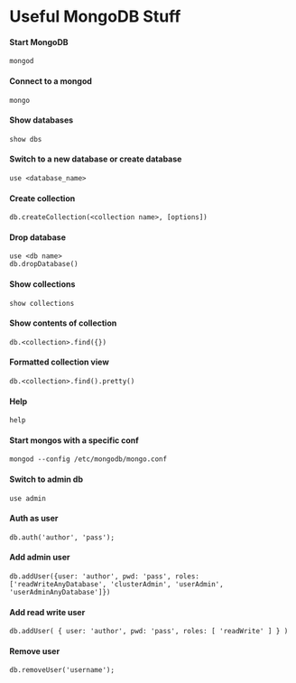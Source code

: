 # Useful MongoDB Stuff

#### Start MongoDB
```
mongod
```

#### Connect to a mongod
```
mongo
```

#### Show databases
```
show dbs
```

#### Switch to a new database or create database
```
use <database_name>
```

#### Create collection
```
db.createCollection(<collection name>, [options])
```

#### Drop database
```
use <db name>
db.dropDatabase()
```

#### Show collections
```
show collections
```

#### Show contents of collection 
```
db.<collection>.find({})
```

#### Formatted collection view
```
db.<collection>.find().pretty()
```

#### Help
```
help
```

#### Start mongos with a specific conf
```
mongod --config /etc/mongodb/mongo.conf
```

#### Switch to admin db
```
use admin
```

#### Auth as user
```
db.auth('author', 'pass');
```

#### Add admin user
```
db.addUser({user: 'author', pwd: 'pass', roles: ['readWriteAnyDatabase', 'clusterAdmin', 'userAdmin', 'userAdminAnyDatabase']})
```

#### Add read write user
```
db.addUser( { user: 'author', pwd: 'pass', roles: [ 'readWrite' ] } )
```

#### Remove user
```
db.removeUser('username');
```